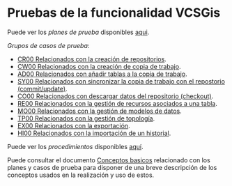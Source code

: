 # Pruebas de la funcionalidad VCSGis

Puede ver los *planes de prueba* disponibles [aqui](plans/readme.md).

*Grupos de casos de prueba*:
* [CR00 Relacionados con la creación de repositorios](CR00/readme.md).
* [CW00 Relacionados con la creación de copia de trabajo](CW00/readme.md).
* [AD00 Relacionados con añadir tablas a la copia de trabajo](AD00/readme.md).
* [SY00 Relacionados con sincronizar la copia de trabajo con el repostorio (commit/update)](SY00/readme.md).
* [CO00 Relacionados con descargar datos del repositorio (checkout)](CO00/readme.md).
* [RE00 Relacionados con la gestión de recursos asociados a una tabla](RE00/readme.md).
* [MO00 Relacionados con la gestión de modelos de datos](MO00/readme.md).
* [TP00 Relacionados con la gestión de topología](TP00/readme.md).
* [EX00 Relacionados con la exportación](EX00/readme.md).
* [HI00 Relacionados con la importación de un historial](HI00/readme.md).

Puede ver los *procedimientos* disponibles [aquí](PROC/readme.md).

Puede consultar el documento [Conceptos basicos](../../conceptos/conceptos_basicos.md) relacionado 
con los planes y casos de prueba para disponer de una breve descripción de los 
conceptos usados en la realización y uso de estos.
